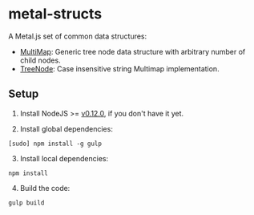 # metal-structs

A Metal.js set of common data structures:

* [MultiMap](https://github.com/metal/metal-structs/blob/master/src/MultiMap.js): Generic tree node data structure with arbitrary number of child nodes.
* [TreeNode](https://github.com/metal/metal-structs/blob/master/src/TreeNode.js): Case insensitive string Multimap implementation.

## Setup

1. Install NodeJS >= [v0.12.0](http://nodejs.org/dist/v0.12.0/), if you don't have it yet.

2. Install global dependencies:

  ```
  [sudo] npm install -g gulp
  ```

3. Install local dependencies:

  ```
  npm install
  ```

4. Build the code:

  ```
  gulp build
  ```
